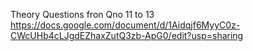 Theory Questions fron Qno 11 to 13
https://docs.google.com/document/d/1Aidqjf6MyyC0z-CWcUHb4cLJgdEZhaxZutQ3zb-ApG0/edit?usp=sharing
